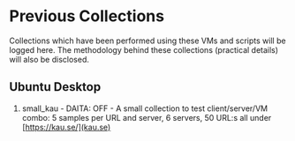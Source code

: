 # Previous Collections

Collections which have been performed using these VMs and scripts will be logged here.
The methodology behind these collections (practical details) will also be disclosed.

## Ubuntu Desktop

1. small_kau - DAITA: OFF - A small collection to test client/server/VM combo: 5 samples per URL and server, 6 servers, 50 URL:s all under [https://kau.se/](kau.se)
